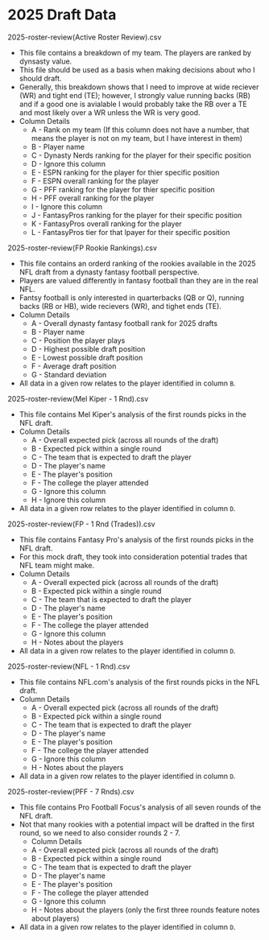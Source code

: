 # 2025 Draft Data

2025-roster-review(Active Roster Review).csv
* This file contains a breakdown of my team.  The players are ranked by dynsasty value.
* This file should be used as a basis when making decisions about who I should draft.
* Generally, this breakdown shows that I need to improve at wide reciever (WR) and tight end (TE); however, I strongly value running backs (RB) and if a good one is avialable I would probably take the RB over a TE and most likely over a WR unless the WR is very good.
* Column Details
  * A - Rank on my team (If this column does not have a number, that means the player is not on my team, but I have interest in them)
  * B - Player name
  * C - Dynasty Nerds ranking for the player for their specific position
  * D - Ignore this column
  * E - ESPN ranking for the player for thier specific position
  * F - ESPN overall ranking for the player
  * G - PFF ranking for the player for thier specific position
  * H - PFF overall ranking for the player
  * I - Ignore this column
  * J - FantasyPros ranking for the player for their specific position
  * K - FantasyPros overall ranking for the player
  * L - FantasyPros tier for that lpayer for their specific position

2025-roster-review(FP Rookie Rankings).csv
* This file contains an orderd ranking of the rookies available in the 2025 NFL draft from a dynasty fantasy football perspective.
* Players are valued differently in fantasy football than they are in the real NFL.
* Fantsy football is only interested in quarterbacks (QB or Q), running backs (RB or HB), wide recievers (WR), and tighet ends (TE).
* Column Details
  * A - Overall dynasty fantasy football rank for 2025 drafts
  * B - Player name
  * C - Position the player plays
  * D - Highest possible draft position
  * E - Lowest possible draft position
  * F - Average draft position
  * G - Standard deviation
* All data in a given row relates to the player identified in column `B`.

2025-roster-review(Mel Kiper - 1 Rnd).csv
* This file contains Mel Kiper's analysis of the first rounds picks in the NFL draft.
* Column Details
  * A - Overall expected pick (across all rounds of the draft)
  * B - Expected pick within a single round
  * C - The team that is expected to draft the player
  * D - The player's name
  * E - The player's position
  * F - The college the player attended
  * G - Ignore this column
  * H - Ignore this column
* All data in a given row relates to the player identified in column `D`.

2025-roster-review(FP - 1 Rnd (Trades)).csv
* This file contains Fantasy Pro's analysis of the first rounds picks in the NFL draft.
* For this mock draft, they took into consideration potential trades that NFL team might make.
* Column Details
  * A - Overall expected pick (across all rounds of the draft)
  * B - Expected pick within a single round
  * C - The team that is expected to draft the player
  * D - The player's name
  * E - The player's position
  * F - The college the player attended
  * G - Ignore this column
  * H - Notes about the players
* All data in a given row relates to the player identified in column `D`.

2025-roster-review(NFL - 1 Rnd).csv
* This file contains NFL.com's analysis of the first rounds picks in the NFL draft.
* Column Details
  * A - Overall expected pick (across all rounds of the draft)
  * B - Expected pick within a single round
  * C - The team that is expected to draft the player
  * D - The player's name
  * E - The player's position
  * F - The college the player attended
  * G - Ignore this column
  * H - Notes about the players
* All data in a given row relates to the player identified in column `D`.

2025-roster-review(PFF - 7 Rnds).csv
* This file contains Pro Football Focus's analysis of all seven rounds of the NFL draft.
* Not that many rookies with a potential impact will be drafted in the first round, so we need to also consider rounds 2 - 7.
  * Column Details
  * A - Overall expected pick (across all rounds of the draft)
  * B - Expected pick within a single round
  * C - The team that is expected to draft the player
  * D - The player's name
  * E - The player's position
  * F - The college the player attended
  * G - Ignore this column
  * H - Notes about the players (only the first three rounds feature notes about players)
* All data in a given row relates to the player identified in column `D`.

